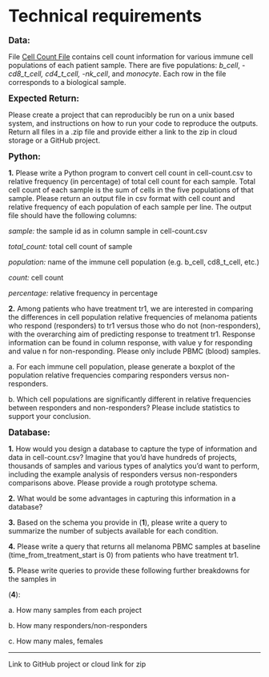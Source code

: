 # **<big>Technical requirements</big>**

**<big>Data:</big>**

File [Cell Count File](cell-count.csv) contains cell count information for various immune cell populations of each patient sample. There are five populations: _*b_cell*_, -*cd8_t_cell*_, _*cd4_t_cell*_, -*nk_cell*_, and _*monocyte*_. Each row in the file corresponds to a biological sample.

**<big>Expected Return:</big>**

Please create a project that can reproducibly be run on a unix based system, and instructions on how to run your code to reproduce the outputs. Return all files in a .zip file and provide either a link to the zip in cloud storage or a GitHub project.

**<big>Python:</big>**

**1.** Please write a Python program to convert cell count in cell-count.csv to relative frequency (in percentage) of total cell count for each sample. Total cell count of each sample is the sum of cells in the five populations of that sample. Please return an output file in csv format with cell count and relative frequency of each population of each sample per line. The output file should have the following columns:

_*sample:*_ the sample id as in column sample in cell-count.csv

_*total_count:*_ total cell count of sample

_*population:*_ name of the immune cell population (e.g. b_cell, cd8_t_cell, etc.)

_*count:*_ cell count

_*percentage:*_ relative frequency in percentage

**2.** Among patients who have treatment tr1, we are interested in comparing the differences in cell population relative frequencies of melanoma patients who respond (responders) to tr1 versus those who do not (non-responders), with the overarching aim of predicting response to treatment tr1. Response information can be found in column response, with value y for responding and value n for non-responding. Please only include PBMC (blood) samples.

a. For each immune cell population, please generate a boxplot of the population relative frequencies comparing responders versus non-responders.

b. Which cell populations are significantly different in relative frequencies between responders and non-responders? Please include statistics to support your conclusion.

**<big>Database:</big>**

**1.** How would you design a database to capture the type of information and data in cell-count.csv? Imagine that you’d have hundreds of projects, thousands of samples and various types of analytics you’d want to perform, including the example analysis of responders versus non-responders comparisons above. Please provide a rough prototype schema.

**2.** What would be some advantages in capturing this information in a database?

**3.** Based on the schema you provide in (**1**), please write a query to summarize the number of subjects available for each condition.

**4.** Please write a query that returns all melanoma PBMC samples at baseline (time_from_treatment_start is 0) from patients who have treatment tr1.

**5.** Please write queries to provide these following further breakdowns for the samples in

(**4**):

a. How many samples from each project

b. How many responders/non-responders

c. How many males, females

-------------------
Link to GitHub project or cloud link for zip
